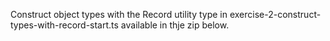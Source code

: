 Construct object types with the Record utility type in exercise-2-construct-types-with-record-start.ts available in thje zip below.
